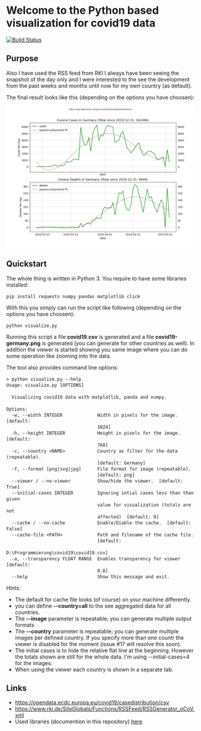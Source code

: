 # Welcome to the Python based visualization for covid19 data

[![Build Status](https://travis-ci.org/Nachtfeuer/covid19.svg?branch=master)](https://travis-ci.org/Nachtfeuer/covid19)

## Purpose

Also I have used the RSS feed from RKI I always have been
seeing the snapshot of the day only and I were interested
to the see the development from the past weeks and months
until now for my own country (as default).

The final result looks like this (depending on the options you have choosen):

![](docs/images/covid19-germany.png)

## Quickstart

The whole thing is written in Python 3. You require to have some
libraries installed:

```
pip install requests numpy pandas matplotlib click
```

With this you simply can run the script like following (depending on the options you have choosen):

```
python visualize.py
```

Running this script a file **covid19.csv** is generated and
a file **covid19-germany.png** is generated (you can generate for other countries as well).
In addition the viewer is started showing you same image where you can do some
operation like zooming into the data.


The tool also provides command line options:

```
> python visualize.py --help
Usage: visualize.py [OPTIONS]

  Visualizing covid19 data with matplotlib, panda and numpy.

Options:
  -w, --width INTEGER             Width in pixels for the image.  [default:
                                  1024]
  -h, --height INTEGER            Height in pixels for the image.  [default:
                                  768]
  -c, --country <NAME>            Country as filter for the data (repeatable).
                                  [default: Germany]
  -f, --format [png|svg|jpg]      File format for image (repeatable).
                                  [default: png]
  --viewer / --no-viewer          Show/hide the viewer.  [default: True]
  --initial-cases INTEGER         Ignoring intial cases less than than given
                                  value for visualization (totals are not
                                  affected)  [default: 0]
  --cache / --no-cache            Enable/Diable the cache.  [default: False]
  --cache-file <PATH>             Path and filename of the cache file.
                                  [default:
                                  D:\Programmierung\covid19\covid19.csv]
  -a, --transparency FLOAT RANGE  Enables transparency for viewer  [default:
                                  0.8]
  --help                          Show this message and exit.
```

Hints:

 - The default for cache file looks (of course) on your machine differently.
 - you can define **--country=all** to the see aggregated data for
   all countries.
 - The **--image** parameter is repeatable; you can generate multiple output formats
 - The **--country** parameter is repeatable; you can generate multiple images per
   defined country. If you specify more than one countr the viewer is disabled for
   the moment (issue #17 will resolve this soon).
 - The initial cases is to hide the relative flat line at the beginning.
   However the totals shown are still for the whole data.
   I'm using --initial-cases=4 for the images.
 - When using the viewer each country is shown in a separate tab.


## Links

 - https://opendata.ecdc.europa.eu/covid19/casedistribution/csv
 - https://www.rki.de/SiteGlobals/Functions/RSSFeed/RSSGenerator_nCoV.xml
 - Used libraries (documention in this repository) [here](docs/pandas-and-friends.md)

